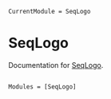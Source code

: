 ```@meta
CurrentModule = SeqLogo
```

# SeqLogo

Documentation for [SeqLogo](https://github.com/kchu25/SeqLogo.jl).

```@index
```

```@autodocs
Modules = [SeqLogo]
```

